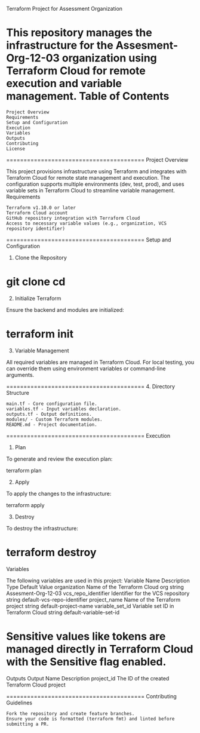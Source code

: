 Terraform Project for Assessment Organization

This repository manages the infrastructure for the Assesment-Org-12-03 organization using Terraform Cloud for remote execution and variable management.
Table of Contents
========================================
    Project Overview
    Requirements
    Setup and Configuration
    Execution
    Variables
    Outputs
    Contributing
    License
========================================
Project Overview

This project provisions infrastructure using Terraform and integrates with Terraform Cloud for remote state management and execution. The configuration supports multiple environments (dev, test, prod), and uses variable sets in Terraform Cloud to streamline variable management.
Requirements

    Terraform v1.10.0 or later
    Terraform Cloud account
    GitHub repository integration with Terraform Cloud
    Access to necessary variable values (e.g., organization, VCS repository identifier)
========================================
Setup and Configuration
1. Clone the Repository

git clone <repository-url>
cd <repository-name>
========================================
2. Initialize Terraform

Ensure the backend and modules are initialized:

terraform init
========================================
3. Variable Management

All required variables are managed in Terraform Cloud. For local testing, you can override them using environment variables or command-line arguments.

========================================
4. Directory Structure

    main.tf - Core configuration file.
    variables.tf - Input variables declaration.
    outputs.tf - Output definitions.
    modules/ - Custom Terraform modules.
    README.md - Project documentation.
========================================
Execution
1. Plan

To generate and review the execution plan:

terraform plan

2. Apply

To apply the changes to the infrastructure:

terraform apply

3. Destroy

To destroy the infrastructure:

terraform destroy
========================================
Variables

The following variables are used in this project:
Variable Name	Description	Type	Default Value
organization	Name of the Terraform Cloud org	string	Assesment-Org-12-03
vcs_repo_identifier	Identifier for the VCS repository	string	default-vcs-repo-identifier
project_name	Name of the Terraform project	string	default-project-name
variable_set_id	Variable set ID in Terraform Cloud	string	default-variable-set-id

Sensitive values like tokens are managed directly in Terraform Cloud with the Sensitive flag enabled.
========================================
Outputs
Output Name	Description
project_id	The ID of the created Terraform Cloud project

========================================
Contributing
Guidelines

    Fork the repository and create feature branches.
    Ensure your code is formatted (terraform fmt) and linted before submitting a PR.
